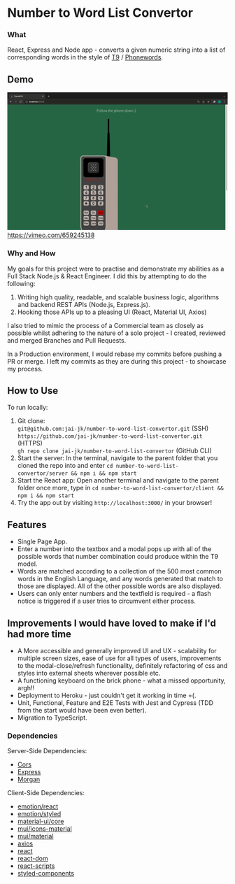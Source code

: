 # Number to Word List Convertor

### What

React, Express and Node app - converts a given numeric string into a list of corresponding words in the style of [T9](<https://en.wikipe.ia.org/wiki/T9_(predictive_text)>) / [Phonewords](https://en.wikipedia.org/wiki/Phoneword).

## Demo

![Translat9r Demo](translat9r-demo-gif.gif) <br>
https://vimeo.com/659245138

### Why and How

My goals for this project were to practise and demonstrate my abilities as a Full Stack Node.js & React Engineer. I did this by attempting to do the following:

1. Writing high quality, readable, and scalable business logic, algorithms and backend REST APIs (Node.js, Express.js).
2. Hooking those APIs up to a pleasing UI (React, Material UI, Axios)

I also tried to mimic the process of a Commercial team as closely as possible whilst adhering to the nature of a solo project - I created, reviewed and merged Branches and Pull Requests.

In a Production environment, I would rebase my commits before pushing a PR or merge. I left my commits as they are during this project - to showcase my process.

## How to Use

To run locally:

1. Git clone: <br>
   `git@github.com:jai-jk/number-to-word-list-convertor.git` (SSH) <br>
   `https://github.com/jai-jk/number-to-word-list-convertor.git` (HTTPS) <br>
   `gh repo clone jai-jk/number-to-word-list-convertor` (GitHub CLI)
2. Start the server: In the terminal, navigate to the parent folder that you cloned the repo into and enter `cd number-to-word-list-convertor/server && npm i && npm start`
3. Start the React app: Open another terminal and navigate to the parent folder once more, type in `cd number-to-word-list-convertor/client && npm i && npm start`
4. Try the app out by visiting `http://localhost:3000/` in your browser!

## Features

- Single Page App.
- Enter a number into the textbox and a modal pops up with all of the possible words that number combination could produce within the T9 model.
- Words are matched according to a collection of the 500 most common words in the English Language, and any words generated that match to those are displayed. All of the other possible words are also displayed.
- Users can only enter numbers and the textfield is required - a flash notice is triggered if a user tries to circumvent either process.

## Improvements I would have loved to make if I'd had more time

- A More accessible and generally improved UI and UX - scalability for multiple screen sizes, ease of use for all types of users, improvements to the modal-close/refresh functionality, definitely refactoring of css and styles into external sheets wherever possible etc.
- A functioning keyboard on the brick phone - what a missed opportunity, argh!!
- Deployment to Heroku - just couldn't get it working in time =(.
- Unit, Functional, Feature and E2E Tests with Jest and Cypress (TDD from the start would have been even better).
- Migration to TypeScript.

### Dependencies

Server-Side Dependencies:

- [Cors](https://www.npmjs.com/package/cors)
- [Express](https://www.npmjs.com/package/express)
- [Morgan](https://www.npmjs.com/package/morgan)

Client-Side Dependencies:

- [emotion/react](https://www.npmjs.com/package/@emotion/react)
- [emotion/styled](https://www.npmjs.com/package/@emotion/styled)
- [material-ui/core](https://www.npmjs.com/package/@material-ui/core)
- [mui/icons-material](https://www.npmjs.com/package/@mui/icons-material)
- [mui/material](https://www.npmjs.com/package/@mui/material)
- [axios](https://www.npmjs.com/package/axios)
- [react](https://www.npmjs.com/package/react)
- [react-dom](https://www.npmjs.com/package/react-dom)
- [react-scripts](https://www.npmjs.com/package/react-scripts)
- [styled-components](https://www.npmjs.com/package/styled-components)
